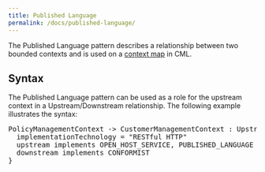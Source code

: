 ```yaml
---
title: Published Language
permalink: /docs/published-language/
---
```


The Published Language pattern describes a relationship between two bounded contexts and is used on a [context map](/docs/context-map/) in CML.

## Syntax
The Published Language pattern can be used as a role for the upstream context in a Upstream/Downstream relationship.
The following example illustrates the syntax:

<div class="highlight"><pre><span></span>PolicyManagementContext -&gt; CustomerManagementContext : <span class="k">Upstream-Downstream</span> {
  <span class="k">implementationTechnology</span> = <span class="s">&quot;RESTful HTTP&quot;</span>
  <span class="k">upstream</span> <span class="k">implements</span> <span class="k">OPEN_HOST_SERVICE</span>, <span class="k">PUBLISHED_LANGUAGE</span>
  <span class="k">downstream</span> <span class="k">implements</span> <span class="k">CONFORMIST</span>
}
</pre></div>
